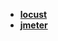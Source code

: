 * [**locust**](/Code%20test/tool/locust/_navbar)  
* [**jmeter**](/Code%20test/tool/jmeter/_navbar)  
